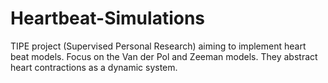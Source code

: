 # Heartbeat-Simulations
TIPE project (Supervised Personal Research) aiming to implement heart beat models. Focus on the Van der Pol and Zeeman models. They abstract heart contractions as a dynamic system.
